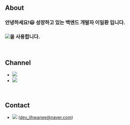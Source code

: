 ## About
### 안녕하세요!😃 성장하고 있는 백엔드 개발자 이일환 입니다.
### <a href="" target="_blank"><img src="https://img.shields.io/badge/Spring-6DB33F?style=flat-square&logo=Spring&logoColor=white"/></a>을 사용합니다.

<br/>

## Channel
- <a href="https://velog.io/@pppp0722" target="_blank"><img src="https://img.shields.io/badge/Blog-27c999?style=flat-square&logo=Velog&logoColor=white"/></a>
- <a href="https://ilhwanee.notion.site/dc8953f616444b89a3419da1c9cd2ebe" target="_blank"><img src="https://img.shields.io/badge/Notion-000000?style=flat-square&logo=Notion&logoColor=white"/></a>

<br/>

## Contact
- <a href="mailto:dev_ilhwanee@naver.com" target="_blank"><img src="https://img.shields.io/badge/Mail-03C75A?style=flat-square&logo=Gmail&logoColor=white"/></a> (dev_ilhwanee@naver.com)
